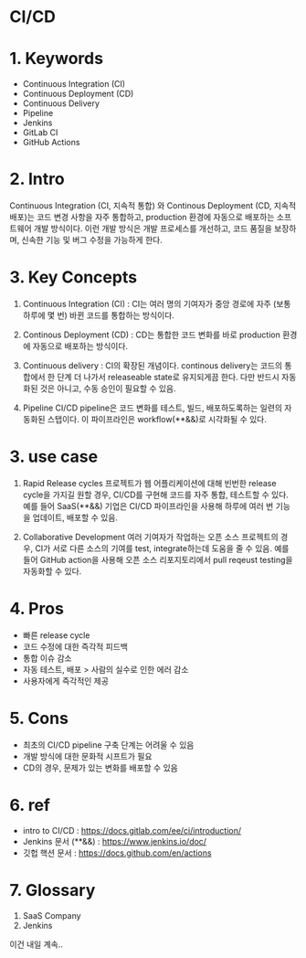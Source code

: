 # CI/CD

#
# 1. Keywords
- Continuous Integration (CI)
- Continuous Deployment (CD)
- Continuous Delivery
- Pipeline
- Jenkins
- GitLab CI
- GitHub Actions

#
# 2. Intro
Continuous Integration (CI, 지속적 통합) 와 Continous Deployment (CD, 지속적 배포)는 코드 변경 사항을 자주 통합하고, production 환경에 자동으로 배포하는 소프트웨어 개발 방식이다.
이런 개발 방식은 개발 프로세스를 개선하고, 코드 품질을 보장하며, 신속한 기능 및 버그 수정을 가능하게 한다.

#
# 3. Key Concepts
1. Continuous Integration (CI) : CI는 여러 명의 기여자가 중앙 경로에 자주 (보통 하루에 몇 번) 바뀐 코드를 통합하는 방식이다.

2. Continous Deployment (CD) : CD는 통합한 코드 변화를 바로 production 환경에 자동으로 배포하는 방식이다.

3. Continuous delivery : CI의 확장된 개념이다. continous delivery는 코드의 통합에서 한 단계 더 나가서 releaseable state로 유지되게끔 한다. 다만 반드시 자동화된 것은 아니고, 수동 승인이 필요할 수 있음.

4. Pipeline
CI/CD pipeline은 코드 변화를 테스트, 빌드, 배포하도록하는 일련의 자동화된 스탭이다. 이 파이프라인은 workflow(**&&)로 시각화될 수 있다.

#
# 3. use case
1. Rapid Release cycles
프로젝트가 웹 어플리케이션에 대해 빈번한 release cycle을 가지길 원할 경우, CI/CD를 구현해 코드를 자주 통합, 테스트할 수 있다. 예를 들어 SaaS(**&&) 기업은 CI/CD 파이프라인을 사용해 하루에 여러 번 기능을 업데이트, 배포할 수 있음.

2. Collaborative Development
여러 기여자가 작업하는 오픈 소스 프로젝트의 경우, CI가 서로 다른 소스의 기여를 test, integrate하는데 도움을 줄 수 있음. 예를 들어 GitHub action을 사용해 오픈 소스 리포지토리에서 pull reqeust testing을 자동화할 수 있다.

#
# 4. Pros
- 빠른 release cycle
- 코드 수정에 대한 즉각적 피드백
- 통합 이슈 감소
- 자동 테스트, 배포 > 사람의 실수로 인한 에러 감소
- 사용자에게 즉각적인 제공

#
# 5. Cons
- 최초의 CI/CD pipeline 구축 단계는 어려울 수 있음
- 개발 방식에 대한 문화적 시프트가 필요
- CD의 경우, 문제가 있는 변화를 배포할 수 있음

#
# 6. ref
- intro to CI/CD : https://docs.gitlab.com/ee/ci/introduction/
- Jenkins 문서 (**&&) : https://www.jenkins.io/doc/
- 깃헙 핵션 문서 : https://docs.github.com/en/actions

#
# 7. Glossary
1. SaaS Company
2. Jenkins

이건 내일 계속..